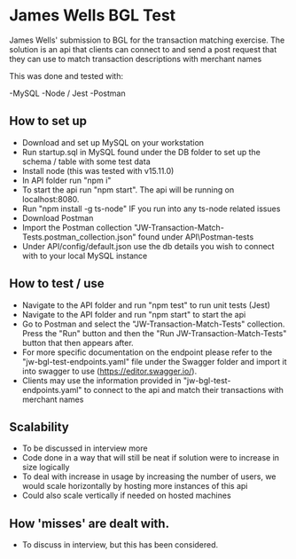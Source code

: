# James Wells BGL Test

James Wells' submission to BGL for the transaction matching exercise. The solution is an api that clients can connect to and send a post request that they can use to match transaction descriptions with merchant names

This was done and tested with:

-MySQL
-Node / Jest
-Postman

## How to set up

- Download and set up MySQL on your workstation
- Run startup.sql in MySQL found under the DB folder to set up the schema / table with some test data
- Install node (this was tested with v15.11.0)
- In API folder run "npm i"
- To start the api run "npm start". The api will be running on localhost:8080.
- Run "npm install -g ts-node" IF you run into any ts-node related issues
- Download Postman
- Import the Postman collection "JW-Transaction-Match-Tests.postman_collection.json" found under API\Postman-tests
- Under API/config/default.json use the db details you wish to connect with to your local MySQL instance


## How to test / use

- Navigate to the API folder and run "npm test" to run unit tests (Jest)
- Navigate to the API folder and run "npm start" to start the api
- Go to Postman and select the "JW-Transaction-Match-Tests" collection. Press the "Run" button and then the "Run JW-Transaction-Match-Tests" button that then appears after.
- For more specific documentation on the endpoint please refer to the "jw-bgl-test-endpoints.yaml" file under the Swagger folder and import it into swagger to use (https://editor.swagger.io/).
- Clients may use the information provided in "jw-bgl-test-endpoints.yaml" to connect to the api and match their transactions with merchant names

## Scalability

- To be discussed in interview more
- Code done in a way that will still be neat if solution were to increase in size logically
- To deal with increase in usage by increasing the number of users, we would scale horizontally by hosting more instances of this api
- Could also scale vertically if needed on hosted machines


## How 'misses' are dealt with.

- To discuss in interview, but this has been considered.
